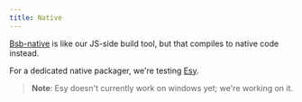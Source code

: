 ```yaml
---
title: Native
---
```


[Bsb-native](https://github.com/bsansouci/bsb-native) is like our JS-side build tool, but that compiles to native code instead.

For a dedicated native packager, we're testing [Esy](https://esy.sh).

> **Note**: Esy doesn't currently work on windows yet; we're working on it.
